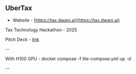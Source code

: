 ## UberTax 

- Website - [https://tax.dwani.ai](https://tax.dwani.ai)

Tax Technology Hackathon  - 2025

Pitch Deck - [link](https://docs.google.com/presentation/d/1B0Yzv0tG1B0KZf5wnjUIklYcSSudUYmucbJDQocVtdM/edit?usp=sharing)


--

With H100 GPU 
    - docker compose -f lite-compose.yml up -d 

--

